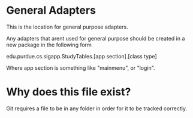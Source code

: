 # General Adapters

This is the location for general purpose adapters.

Any adapters that arent used for general purpose should be created in a new package in the following form

edu.purdue.cs.sigapp.StudyTables.[app section].[class type]

Where app section is something like "mainmenu", or "login".


# Why does this file exist?

Git requires a file to be in any folder in order for it to be tracked correctly.